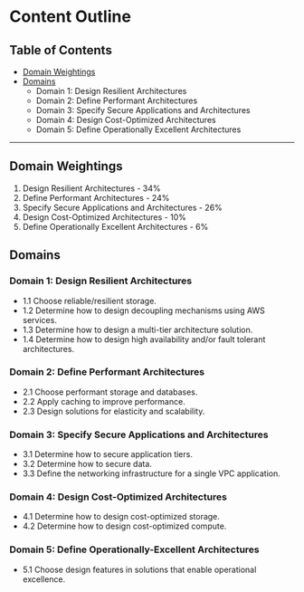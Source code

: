 # Content Outline

## Table of Contents

<!-- MarkdownTOC depth=4 -->

- [Domain Weightings](#domain-weightings)
- [Domains](#domains)
    - Domain 1: Design Resilient Architectures
    - Domain 2: Define Performant Architectures
    - Domain 3: Specify Secure Applications and Architectures
    - Domain 4: Design Cost-Optimized Architectures
    - Domain 5: Define Operationally Excellent Architectures

<!-- /MarkdownTOC -->

---

## Domain Weightings

1. Design Resilient Architectures - 34%
2. Define Performant Architectures - 24%
3. Specify Secure Applications and Architectures - 26%
4. Design Cost-Optimized Architectures - 10%
5. Define Operationally Excellent Architectures - 6%


## Domains

### Domain 1: Design Resilient Architectures
* 1.1 Choose reliable/resilient storage.
* 1.2 Determine how to design decoupling mechanisms using AWS services.
* 1.3 Determine how to design a multi-tier architecture solution.
* 1.4 Determine how to design high availability and/or fault tolerant architectures.

### Domain 2: Define Performant Architectures
* 2.1 Choose performant storage and databases.
* 2.2 Apply caching to improve performance.
* 2.3 Design solutions for elasticity and scalability.

### Domain 3: Specify Secure Applications and Architectures
* 3.1 Determine how to secure application tiers.
* 3.2 Determine how to secure data.
* 3.3 Define the networking infrastructure for a single VPC application.

### Domain 4: Design Cost-Optimized Architectures
* 4.1 Determine how to design cost-optimized storage. 
* 4.2 Determine how to design cost-optimized compute.

### Domain 5: Define Operationally-Excellent Architectures
* 5.1 Choose design features in solutions that enable operational excellence.
